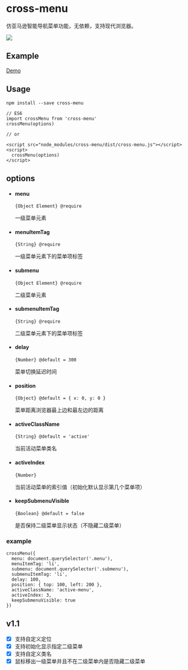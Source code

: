 # cross-menu

仿亚马逊智能导航菜单功能，无依赖，支持现代浏览器。

![](https://picabstract-preview-ftn.weiyun.com:8443/ftn_pic_abs_v2/ba0b85410dda986ee2c165c490a0ab13d0f2c16d8dd3ae0a647a51c001506276514d30d6a7015b377166d24315c4c0e5?pictype=scale&from=30013&version=2.0.0.2&uin=287531381&fname=cross-menu.png&size=1024*1024)

## Example

[Demo](https://fe-monine.github.io/cross-menu/example/)

## Usage

`npm install --save cross-menu`

```
// ES6
import crossMenu from 'cross-menu'
crossMenu(options)

// or

<script src="node_modules/cross-menu/dist/cross-menu.js"></script>
<script>
  crossMenu(options)
</script>
```

## options

- #### menu

  `{Object Element} @require`

  一级菜单元素

- #### menuItemTag

  `{String} @require`

  一级菜单元素下的菜单项标签

- #### submenu

  `{Object Element} @require`

  二级菜单元素

- #### submenuItemTag

  `{String} @require`

  二级菜单元素下的菜单项标签

- #### delay

  `{Number} @default = 300`

  菜单切换延迟时间

- #### position

  `{Object} @default = { x: 0, y: 0 }`

  菜单距离浏览器最上边和最左边的距离

- #### activeClassName

  `{String} @default = 'active'`

  当前活动菜单类名

- #### activeIndex

  `{Number}`

  当前活动菜单的索引值（初始化默认显示第几个菜单项）

- #### keepSubmenuVisible

  `{Boolean} @default = false`

  是否保持二级菜单显示状态（不隐藏二级菜单）

### example

```
crossMenu({
  menu: document.querySelector('.menu'),
  menuItemTag: 'li',
  submenu: document.querySelector('.submenu'),
  submenuItemTag: 'li',
  delay: 100,
  position: { top: 100, left: 200 },
  activeClassName: 'active-menu',
  activeIndex: 3,
  keepSubmenuVisible: true
})
```

## v1.1

- [x] 支持自定义定位
- [x] 支持初始化显示指定二级菜单
- [x] 支持自定义类名
- [x] 鼠标移出一级菜单并且不在二级菜单内是否隐藏二级菜单
